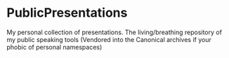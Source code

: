 # PublicPresentations
My personal collection of presentations. The living/breathing repository of my public speaking tools (Vendored into the Canonical archives if your phobic of personal namespaces)
